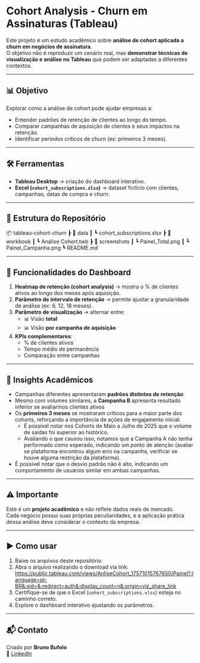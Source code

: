 # Cohort Analysis - Churn em Assinaturas (Tableau)

Este projeto é um estudo acadêmico sobre **análise de cohort aplicada a churn em negócios de assinatura**.  
O objetivo não é reproduzir um cenário real, mas **demonstrar técnicas de visualização e análise no Tableau** que podem ser adaptadas a diferentes contextos.

---

## 📊 Objetivo
Explorar como a análise de cohort pode ajudar empresas a:
- Entender padrões de retenção de clientes ao longo do tempo.
- Comparar campanhas de aquisição de clientes e seus impactos na retenção.
- Identificar períodos críticos de churn (ex: primeiros 3 meses).

---

## 🛠️ Ferramentas
- **Tableau Desktop** → criação do dashboard interativo.
- **Excel (`cohort_subscriptions.xlsx`)** → dataset fictício com clientes, campanhas, datas de compra e churn.

---

## 📁 Estrutura do Repositório
📦 tableau-cohort-churn
┣ 📂 data
┃ ┗ cohort_subscriptions.xlsx
┣ 📂 workbook
┃ ┗ Análise Cohort.twb
┣ 📂 screenshots
┃ ┗ Painel_Total.png
┃ ┗ Painel_Campanha.png
┗ README.md


---

## 🚀 Funcionalidades do Dashboard
1. **Heatmap de retenção (cohort analysis)** → mostra o % de clientes ativos ao longo dos meses após aquisição.  
2. **Parâmetro de intervalo de retenção** → permite ajustar a granularidade de análise (ex: 6, 12, 18 meses).  
3. **Parâmetro de visualização** → alternar entre:
   - 📊 Visão **total**
   - 📊 Visão **por campanha de aquisição**
4. **KPIs complementares**:
   - % de clientes ativos
   - Tempo médio de permanência
   - Comparação entre campanhas

---

## 📌 Insights Acadêmicos
- Campanhas diferentes apresentaram **padrões distintos de retenção**.  
- Mesmo com volumes similares, a **Campanha B** apresenta resultado inferior se avaliarmos clientes ativos
- Os **primeiros 3 meses** se mostraram críticos para a maior parte dos cohorts, reforçando a importância de ações de engajamento inicial.
    - É possível notar nos Cohorts de Maio a Julho de 2025 que o volume de saídas foi superior ao histórico.
    - Avaliando o que causou isso, notamos que a Campanha A não tenha performado como esperado, indicando um ponto de atenção (avaliar se plataforma encontrou algum erro na campanha, verificar se houve alguma restrição da plataforma).
- É possível notar que o desvio padrão não é alto, indicando um comportamento de usuários similar em ambas campanhas.


---

## ⚠️ Importante
Este é um **projeto acadêmico** e não reflete dados reais de mercado.  
Cada negócio possui suas próprias peculiaridades, e a aplicação prática dessa análise deve considerar o contexto da empresa.  


---


## ▶️ Como usar
1. Baixe os arquivos deste repositório.
2. Abra o arquivo realizando o download via link: https://public.tableau.com/views/AnliseCohort_17571015767650/Painel?:language=pt-BR&:sid=&:redirect=auth&:display_count=n&:origin=viz_share_link
3. Certifique-se de que o Excel (`cohort_subscriptions.xlsx`) esteja no caminho correto.
4. Explore o dashboard interativo ajustando os parâmetros.


---

## 📬 Contato
Criado por **Bruno Bufolo**  
🔗 [LinkedIn](https://www.linkedin.com/in/bruno-henrique-bufolo-cardoso-9068a7b2/)
